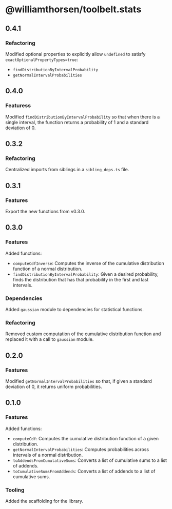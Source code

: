 # @williamthorsen/toolbelt.stats

## 0.4.1

### Refactoring

Modified optional properties to explicitly allow `undefined` to satisfy `exactOptionalPropertyTypes=true`:

- `findDistributionByIntervalProbability`
- `getNormalIntervalProbabilities`

## 0.4.0

### Featuress

Modified `findDistributionByIntervalProbability` so that when there is a single interval, the function returns a
probability of 1 and a standard deviation of 0.

## 0.3.2

### Refactoring

Centralized imports from siblings in a `sibling_deps.ts` file.

## 0.3.1

### Features

Export the new functions from v0.3.0.

## 0.3.0

### Features

Added functions:

- `computeCdfInverse`: Computes the inverse of the cumulative distribution function of a normal distribution.
- `findDistributionByIntervalProbability`: Given a desired probability, finds the distribution that has that probability
  in the first and last intervals.

### Dependencies

Added `gaussian` module to dependencies for statistical functions.

### Refactoring

Removed custom computation of the cumulative distribution function and replaced it with a call to `gaussian` module.

## 0.2.0

### Features

Modified `getNormalIntervalProbabilities` so that, if given a standard deviation of 0, it returns uniform probabilities.

## 0.1.0

### Features

Added functions:

- `computeCdf`: Computes the cumulative distribution function of a given distribution.
- `getNormalIntervalProbabilities`: Computes probabilities across intervals of a normal distribution.
- `toAddendsFromCumulativeSums`: Converts a list of cumulative sums to a list of addends.
- `toCumulativeSumsFromAddends`: Converts a list of addends to a list of cumulative sums.

### Tooling

Added the scaffolding for the library.
